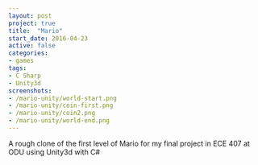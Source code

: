 ```yaml
---
layout: post
project: true
title:  "Mario"
start_date: 2016-04-23
active: false
categories:
- games
tags:
- C Sharp
- Unity3d
screenshots:
- /mario-unity/world-start.png
- /mario-unity/coin-first.png
- /mario-unity/coin2.png
- /mario-unity/world-end.png
---
```


A rough clone of the first level of Mario for my final project in ECE 407 at ODU using Unity3d with C#
